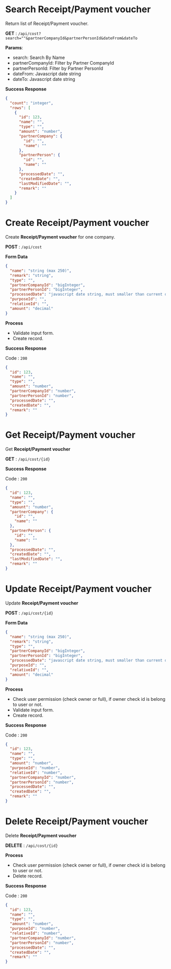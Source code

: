 # Search Receipt/Payment voucher

Return list of Receipt/Payment voucher.

**GET** : `/api/cost?search=""&partnerCompanyId&partnerPersonId&dateFrom&dateTo`

**Params**:

 - search: Search By Name
 - partnerCompanyId: Filter by Partner CompanyId
 - partnerPersonId: Filter by Partner PersonId
 - dateFrom: Javascript date string
 - dateTo:  Javascript date string

**Success Response**
```json
{
  "count": "integer",
  "rows": [
    {
      "id": 123,
      "name": "",
      "type": "",
      "amount": "number",
      "partnerCompany": {
        "id": "",
        "name": ""
      },
      "partnerPerson": {
        "id": "",
        "name": ""
      },
      "processedDate": "",
      "createdDate": "",
      "lastModifiedDate": "",
      "remark": ""
    }
  ]
}
```

# Create Receipt/Payment voucher

Create **Receipt/Payment voucher** for one company.

**POST** : `/api/cost`

**Form Data**

```json
{
  "name": "string (max 250)",
  "remark": "string",
  "type": "",
  "partnerCompanyId": "bigInteger",
  "partnerPersonId": "bigInteger",
  "processedDate": "javascript date string, must smaller than current date time.",
  "purposeId": "",
  "relativeId": "",
  "amount": "decimal"
}
```

**Process**

 - Validate input form.
 - Create record.

**Success Response**

Code : `200`

```json
{
  "id": 123,
  "name": "",
  "type": "",
  "amount": "number",
  "partnerCompanyId": "number",
  "partnerPersonId": "number",
  "processedDate": "",
  "createdDate": "",
  "remark": ""
}
```

# Get Receipt/Payment voucher

Get **Receipt/Payment voucher**

**GET** : `/api/cost/{id}`

**Success Response**

Code : `200`

```json
{
  "id": 123,
  "name": "",
  "type": "",
  "amount": "number",
  "partnerCompany": {
    "id": "",
    "name": ""
  },
  "partnerPerson": {
    "id": "",
    "name": ""
  },
  "processedDate": "",
  "createdDate": "",
  "lastModifiedDate": "",
  "remark": ""
}
```

# Update Receipt/Payment voucher

Update **Receipt/Payment voucher**

**POST** : `/api/cost/{id}`

**Form Data**

```json
{
  "name": "string (max 250)",
  "remark": "string",
  "type": "",
  "partnerCompanyId": "bigInteger",
  "partnerPersonId": "bigInteger",
  "processedDate": "javascript date string, must smaller than current date time.",
  "purposeId": "",
  "relativeId": "",
  "amount": "decimal"
}
```

**Process**
 - Check user permission (check owner or full), if owner check id is belong to user or not.
 - Validate input form.
 - Create record.

**Success Response**

Code : `200`

```json
{
  "id": 123,
  "name": "",
  "type": "",
  "amount": "number",
  "purposeId": "number",
  "relativeId": "number",
  "partnerCompanyId": "number",
  "partnerPersonId": "number",
  "processedDate": "",
  "createdDate": "",
  "remark": ""
}
```

# Delete Receipt/Payment voucher

Delete **Receipt/Payment voucher**

**DELETE** : `/api/cost/{id}`

**Process**
 - Check user permission (check owner or full), if owner check id is belong to user or not.
 - Delete record.

**Success Response**

Code : `200`

```json
{
  "id": 123,
  "name": "",
  "type": "",
  "amount": "number",
  "purposeId": "number",
  "relativeId": "number",
  "partnerCompanyId": "number",
  "partnerPersonId": "number",
  "processedDate": "",
  "createdDate": "",
  "remark": ""
}
```
